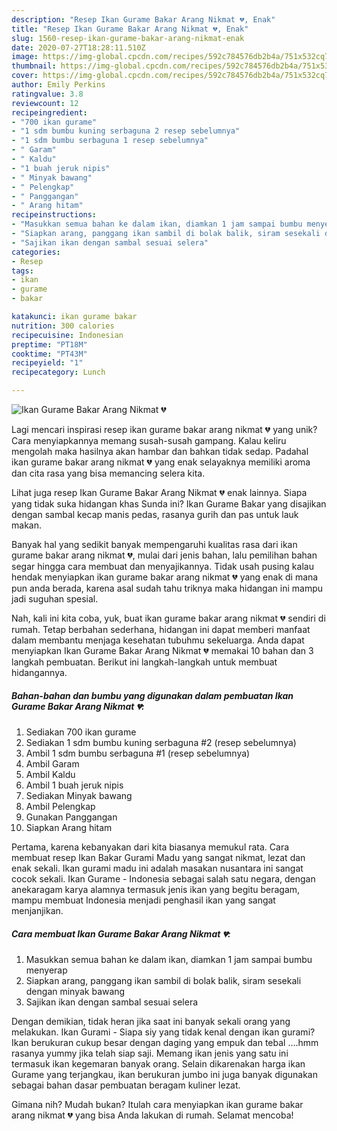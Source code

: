 ```yaml
---
description: "Resep Ikan Gurame Bakar Arang Nikmat 💔, Enak"
title: "Resep Ikan Gurame Bakar Arang Nikmat 💔, Enak"
slug: 1560-resep-ikan-gurame-bakar-arang-nikmat-enak
date: 2020-07-27T18:28:11.510Z
image: https://img-global.cpcdn.com/recipes/592c784576db2b4a/751x532cq70/ikan-gurame-bakar-arang-nikmat-💔-foto-resep-utama.jpg
thumbnail: https://img-global.cpcdn.com/recipes/592c784576db2b4a/751x532cq70/ikan-gurame-bakar-arang-nikmat-💔-foto-resep-utama.jpg
cover: https://img-global.cpcdn.com/recipes/592c784576db2b4a/751x532cq70/ikan-gurame-bakar-arang-nikmat-💔-foto-resep-utama.jpg
author: Emily Perkins
ratingvalue: 3.8
reviewcount: 12
recipeingredient:
- "700 ikan gurame"
- "1 sdm bumbu kuning serbaguna 2 resep sebelumnya"
- "1 sdm bumbu serbaguna 1 resep sebelumnya"
- " Garam"
- " Kaldu"
- "1 buah jeruk nipis"
- " Minyak bawang"
- " Pelengkap"
- " Panggangan"
- " Arang hitam"
recipeinstructions:
- "Masukkan semua bahan ke dalam ikan, diamkan 1 jam sampai bumbu menyerap"
- "Siapkan arang, panggang ikan sambil di bolak balik, siram sesekali dengan minyak bawang"
- "Sajikan ikan dengan sambal sesuai selera"
categories:
- Resep
tags:
- ikan
- gurame
- bakar

katakunci: ikan gurame bakar 
nutrition: 300 calories
recipecuisine: Indonesian
preptime: "PT18M"
cooktime: "PT43M"
recipeyield: "1"
recipecategory: Lunch

---
```



![Ikan Gurame Bakar Arang Nikmat 💔](https://img-global.cpcdn.com/recipes/592c784576db2b4a/751x532cq70/ikan-gurame-bakar-arang-nikmat-💔-foto-resep-utama.jpg)

Lagi mencari inspirasi resep ikan gurame bakar arang nikmat 💔 yang unik? Cara menyiapkannya memang susah-susah gampang. Kalau keliru mengolah maka hasilnya akan hambar dan bahkan tidak sedap. Padahal ikan gurame bakar arang nikmat 💔 yang enak selayaknya memiliki aroma dan cita rasa yang bisa memancing selera kita.

Lihat juga resep Ikan Gurame Bakar Arang Nikmat 💔 enak lainnya. Siapa yang tidak suka hidangan khas Sunda ini? Ikan Gurame Bakar yang disajikan dengan sambal kecap manis pedas, rasanya gurih dan pas untuk lauk makan.

Banyak hal yang sedikit banyak mempengaruhi kualitas rasa dari ikan gurame bakar arang nikmat 💔, mulai dari jenis bahan, lalu pemilihan bahan segar hingga cara membuat dan menyajikannya. Tidak usah pusing kalau hendak menyiapkan ikan gurame bakar arang nikmat 💔 yang enak di mana pun anda berada, karena asal sudah tahu triknya maka hidangan ini mampu jadi suguhan spesial.


Nah, kali ini kita coba, yuk, buat ikan gurame bakar arang nikmat 💔 sendiri di rumah. Tetap berbahan sederhana, hidangan ini dapat memberi manfaat dalam membantu menjaga kesehatan tubuhmu sekeluarga. Anda dapat menyiapkan Ikan Gurame Bakar Arang Nikmat 💔 memakai 10 bahan dan 3 langkah pembuatan. Berikut ini langkah-langkah untuk membuat hidangannya.

<!--inarticleads1-->

##### Bahan-bahan dan bumbu yang digunakan dalam pembuatan Ikan Gurame Bakar Arang Nikmat 💔:

1. Sediakan 700 ikan gurame
1. Sediakan 1 sdm bumbu kuning serbaguna #2 (resep sebelumnya)
1. Ambil 1 sdm bumbu serbaguna #1 (resep sebelumnya)
1. Ambil  Garam
1. Ambil  Kaldu
1. Ambil 1 buah jeruk nipis
1. Sediakan  Minyak bawang
1. Ambil  Pelengkap
1. Gunakan  Panggangan
1. Siapkan  Arang hitam


Pertama, karena kebanyakan dari kita biasanya memukul rata. Cara membuat resep Ikan Bakar Gurami Madu yang sangat nikmat, lezat dan enak sekali. Ikan gurami madu ini adalah masakan nusantara ini sangat cocok sekali. Ikan Gurame - Indonesia sebagai salah satu negara, dengan anekaragam karya alamnya termasuk jenis ikan yang begitu beragam, mampu membuat Indonesia menjadi penghasil ikan yang sangat menjanjikan. 

<!--inarticleads2-->

##### Cara membuat Ikan Gurame Bakar Arang Nikmat 💔:

1. Masukkan semua bahan ke dalam ikan, diamkan 1 jam sampai bumbu menyerap
1. Siapkan arang, panggang ikan sambil di bolak balik, siram sesekali dengan minyak bawang
1. Sajikan ikan dengan sambal sesuai selera


Dengan demikian, tidak heran jika saat ini banyak sekali orang yang melakukan. Ikan Gurami - Siapa siy yang tidak kenal dengan ikan gurami? Ikan berukuran cukup besar dengan daging yang empuk dan tebal ….hmm rasanya yummy jika telah siap saji. Memang ikan jenis yang satu ini termasuk ikan kegemaran banyak orang. Selain dikarenakan harga ikan Gurame yang terjangkau, ikan berukuran jumbo ini juga banyak digunakan sebagai bahan dasar pembuatan beragam kuliner lezat. 

Gimana nih? Mudah bukan? Itulah cara menyiapkan ikan gurame bakar arang nikmat 💔 yang bisa Anda lakukan di rumah. Selamat mencoba!

